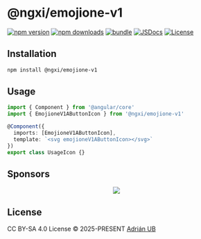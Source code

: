# @ngxi/emojione-v1

[![npm version][npm-version-src]][npm-version-href]
[![npm downloads][npm-downloads-src]][npm-downloads-href]
[![bundle][bundle-src]][bundle-href]
[![JSDocs][jsdocs-src]][jsdocs-href]
[![License][license-src]][license-href]

## Installation

```sh
npm install @ngxi/emojione-v1
```

## Usage

```ts
import { Component } from '@angular/core'
import { EmojioneV1AButtonIcon } from '@ngxi/emojione-v1'

@Component({
  imports: [EmojioneV1AButtonIcon],
  template: `<svg emojioneV1AButtonIcon></svg>`
})
export class UsageIcon {}
```

## Sponsors

<p align="center">
  <a href="https://cdn.jsdelivr.net/gh/adrian-ub/static/sponsors.svg">
    <img src='https://cdn.jsdelivr.net/gh/adrian-ub/static/sponsors.svg'/>
  </a>
</p>

## License

CC BY-SA 4.0 License © 2025-PRESENT [Adrián UB](https://github.com/adrian-ub)

<!-- Badges -->

[npm-version-src]: https://img.shields.io/npm/v/@ngxi/emojione-v1?style=flat&colorA=080f12&colorB=1fa669
[npm-version-href]: https://npmjs.com/package/@ngxi/emojione-v1
[npm-downloads-src]: https://img.shields.io/npm/dm/@ngxi/emojione-v1?style=flat&colorA=080f12&colorB=1fa669
[npm-downloads-href]: https://npmjs.com/package/@ngxi/emojione-v1
[bundle-src]: https://img.shields.io/bundlephobia/minzip/@ngxi/emojione-v1?style=flat&colorA=080f12&colorB=1fa669&label=minzip
[bundle-href]: https://bundlephobia.com/result?p=@ngxi/emojione-v1
[license-src]: https://img.shields.io/npm/l/@ngxi/emojione-v1?style=flat&colorA=080f12&colorB=1fa669
[license-href]: https://github.com/adrian-ub/ngxi/blob/main/LICENSE
[jsdocs-src]: https://img.shields.io/badge/jsdocs-reference-080f12?style=flat&colorA=080f12&colorB=1fa669
[jsdocs-href]: https://www.jsdocs.io/package/@ngxi/emojione-v1
